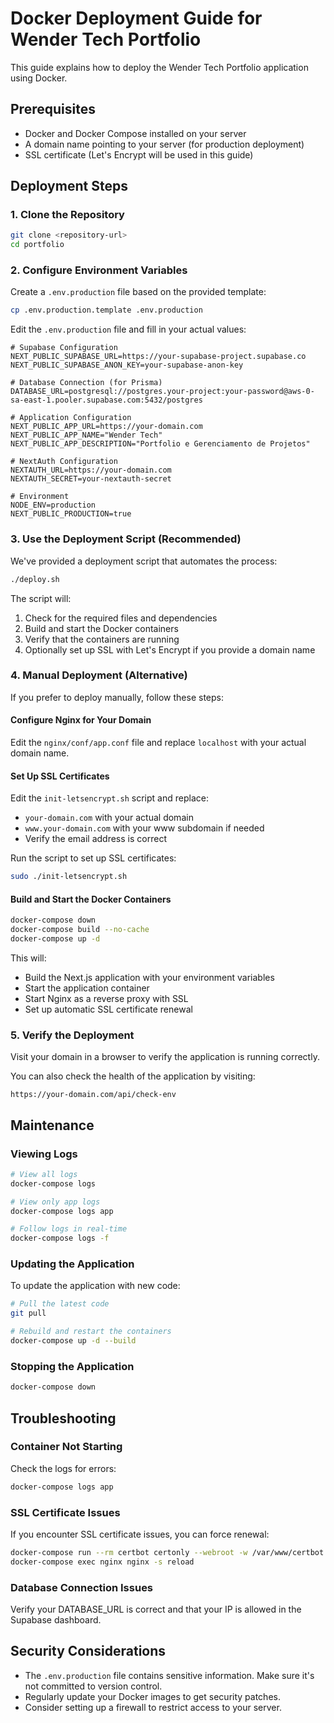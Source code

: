# Docker Deployment Guide for Wender Tech Portfolio

This guide explains how to deploy the Wender Tech Portfolio application using Docker.

## Prerequisites

- Docker and Docker Compose installed on your server
- A domain name pointing to your server (for production deployment)
- SSL certificate (Let's Encrypt will be used in this guide)

## Deployment Steps

### 1. Clone the Repository

```bash
git clone <repository-url>
cd portfolio
```

### 2. Configure Environment Variables

Create a `.env.production` file based on the provided template:

```bash
cp .env.production.template .env.production
```

Edit the `.env.production` file and fill in your actual values:

```
# Supabase Configuration
NEXT_PUBLIC_SUPABASE_URL=https://your-supabase-project.supabase.co
NEXT_PUBLIC_SUPABASE_ANON_KEY=your-supabase-anon-key

# Database Connection (for Prisma)
DATABASE_URL=postgresql://postgres.your-project:your-password@aws-0-sa-east-1.pooler.supabase.com:5432/postgres

# Application Configuration
NEXT_PUBLIC_APP_URL=https://your-domain.com
NEXT_PUBLIC_APP_NAME="Wender Tech"
NEXT_PUBLIC_APP_DESCRIPTION="Portfolio e Gerenciamento de Projetos"

# NextAuth Configuration
NEXTAUTH_URL=https://your-domain.com
NEXTAUTH_SECRET=your-nextauth-secret

# Environment
NODE_ENV=production
NEXT_PUBLIC_PRODUCTION=true
```

### 3. Use the Deployment Script (Recommended)

We've provided a deployment script that automates the process:

```bash
./deploy.sh
```

The script will:

1. Check for the required files and dependencies
2. Build and start the Docker containers
3. Verify that the containers are running
4. Optionally set up SSL with Let's Encrypt if you provide a domain name

### 4. Manual Deployment (Alternative)

If you prefer to deploy manually, follow these steps:

#### Configure Nginx for Your Domain

Edit the `nginx/conf/app.conf` file and replace `localhost` with your actual domain name.

#### Set Up SSL Certificates

Edit the `init-letsencrypt.sh` script and replace:

- `your-domain.com` with your actual domain
- `www.your-domain.com` with your www subdomain if needed
- Verify the email address is correct

Run the script to set up SSL certificates:

```bash
sudo ./init-letsencrypt.sh
```

#### Build and Start the Docker Containers

```bash
docker-compose down
docker-compose build --no-cache
docker-compose up -d
```

This will:

- Build the Next.js application with your environment variables
- Start the application container
- Start Nginx as a reverse proxy with SSL
- Set up automatic SSL certificate renewal

### 5. Verify the Deployment

Visit your domain in a browser to verify the application is running correctly.

You can also check the health of the application by visiting:

```
https://your-domain.com/api/check-env
```

## Maintenance

### Viewing Logs

```bash
# View all logs
docker-compose logs

# View only app logs
docker-compose logs app

# Follow logs in real-time
docker-compose logs -f
```

### Updating the Application

To update the application with new code:

```bash
# Pull the latest code
git pull

# Rebuild and restart the containers
docker-compose up -d --build
```

### Stopping the Application

```bash
docker-compose down
```

## Troubleshooting

### Container Not Starting

Check the logs for errors:

```bash
docker-compose logs app
```

### SSL Certificate Issues

If you encounter SSL certificate issues, you can force renewal:

```bash
docker-compose run --rm certbot certonly --webroot -w /var/www/certbot --force-renewal -d your-domain.com -d www.your-domain.com
docker-compose exec nginx nginx -s reload
```

### Database Connection Issues

Verify your DATABASE_URL is correct and that your IP is allowed in the Supabase dashboard.

## Security Considerations

- The `.env.production` file contains sensitive information. Make sure it's not committed to version control.
- Regularly update your Docker images to get security patches.
- Consider setting up a firewall to restrict access to your server.
